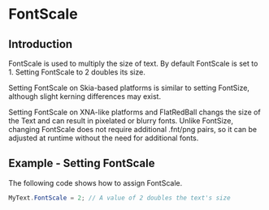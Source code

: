 # FontScale

## Introduction

FontScale is used to multiply the size of text. By default FontScale is set to 1. Setting FontScale to 2 doubles its size.

Setting FontScale on Skia-based platforms is similar to setting FontSize, although slight kerning differences may exist.&#x20;

Setting FontScale on XNA-like platforms and FlatRedBall changs the size of the Text and can result in pixelated or blurry fonts. Unlike FontSize, changing FontScale does not require additional .fnt/png pairs, so it can be adjusted at runtime without the need for additional fonts.

## Example - Setting FontScale

The following code shows how to assign FontScale.

```csharp
MyText.FontScale = 2; // A value of 2 doubles the text's size
```

